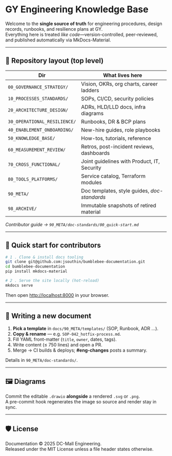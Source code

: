 # GY Engineering Knowledge Base

Welcome to the **single source of truth** for engineering procedures, design records, runbooks, and resilience plans at GY.  
Everything here is treated *like code*—version-controlled, peer-reviewed, and published automatically via MkDocs-Material.

---

## 📂 Repository layout (top level)

| Dir | What lives here |
|-----|-----------------|
| `00_GOVERNANCE_STRATEGY/`      | Vision, OKRs, org charts, career ladders |
| `10_PROCESSES_STANDARDS/`      | SOPs, CI/CD, security policies |
| `20_ARCHITECTURE_DESIGN/`      | ADRs, HLD/LLD docs, infra diagrams |
| `30_OPERATIONAL_RESILIENCE/`   | Runbooks, DR & BCP plans |
| `40_ENABLEMENT_ONBOARDING/`    | New-hire guides, role playbooks |
| `50_KNOWLEDGE_BASE/`           | How-tos, tutorials, reference |
| `60_MEASUREMENT_REVIEW/`       | Retros, post-incident reviews, dashboards |
| `70_CROSS_FUNCTIONAL/`         | Joint guidelines with Product, IT, Security |
| `80_TOOLS_PLATFORMS/`          | Service catalog, Terraform modules |
| `90_META/`                     | Doc templates, style guides, *doc-standards* |
| `98_ARCHIVE/`                  | Immutable snapshots of retired material |

*Contributor guide → `90_META/doc-standards/00_quick-start.md`*

---

## 🔧 Quick start for contributors

```bash
# 1 . Clone & install docs tooling
git clone git@github.com:jsouthin/bumblebee-documentation.git
cd bumblebee-documentation
pip install mkdocs-material

# 2 . Serve the site locally (hot-reload)
mkdocs serve
```

Then open <http://localhost:8000> in your browser.

---

## 📑 Writing a new document

1. **Pick a template** in `docs/90_META/templates/` (SOP, Runbook, ADR …).  
2. **Copy & rename** — e.g. `SOP-042_hotfix-process.md`.  
3. Fill YAML front-matter (`title`, `owner`, dates, tags).  
4. Write content (≤ 750 lines) and open a PR.  
5. Merge → CI builds & deploys; **#eng-changes** posts a summary.

Details in `90_META/doc-standards/`.

---

## 🖼️ Diagrams

Commit the editable `.drawio` **alongside** a rendered `.svg` or `.png`.  
A pre-commit hook regenerates the image so source and render stay in sync.

---

## 🛡️ License

Documentation © 2025 DC-Mall Engineering.  
Released under the MIT License unless a file header states otherwise.
